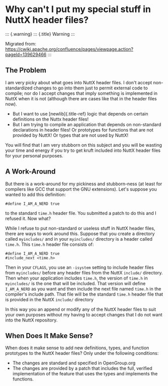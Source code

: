Why can\'t I put my special stuff in NuttX header files?
========================================================

::: {.warning}
::: {.title}
Warning
:::

Migrated from:
<https://cwiki.apache.org/confluence/pages/viewpage.action?pageId=139629466>
:::

The Problem
-----------

I am very picky about what goes into NuttX header files. I don\'t accept
non-standardized changes to go into them just to permit external code to
compile; nor do I accept changes that imply something is implemented in
NuttX when it is not (although there are cases like that in the header
files now).

-   But I want to use [newlib]{.title-ref} logic that depends on certain
    definitions on the Nuttx header files!
-   But I am trying to compile an application that depends on
    non-standard declarations in header files! Or prototypes for
    functions that are not provided by NuttX! Or types that are not used
    by NuttX!

You will find that I am very stubborn on this subject and you will be
wasting your time and energy if you try to get kruft included into NuttX
header files for your personal purposes.

A Work-Around
-------------

But there is a work-around for my pickiness and stubborn-ness (at least
for compilers like GCC that support the GNU extensions). Let\'s suppose
you wanted to add this definition:

``` {.c}
#define I_AM_A_NERD true
```

to the standard `time.h` header file. You submitted a patch to do this
and I refused it. Now what?

While I refuse to put non-standard or useless stuff in NuttX header
files, there are ways to work around this. Suppose that you create a
directory called `myincludes/` and in your `myincludes/` directory is a
header called `time.h`. This `time.h` header file consists of:

``` {.C}
#define I_AM_A_NERD true
#include_next <time.h>
```

Then in your `CFLAGS`, you use an `-isystem` setting to include header
files from `myincludes/` before any header files from the NuttX
`include/` directory. Then when your application includes `time.h`, the
version of `time.h` in `myincludes/` is the one that will be included.
That version will define `I_AM_A_NERD` as you want and then include the
next file named `time.h` in the compiler\'s include path. That file will
be the standard `time.h` header file that is provided in the NuttX
`include/` directory

In this way you an append or modify any of the NuttX header files to
suit your own purposes without my having to accept changes that I do not
want into the NuttX repository.

When Does It Make Sense?
------------------------

When does it make sense to add new definitions, types, and function
prototypes to the NuttX header files? Only under the following
conditions:

-   The changes are standard and specified in OpenGroup.org
-   The changes are provided by a patch that includes the full, verified
    implementation of the feature that uses the types and implements the
    functions.
